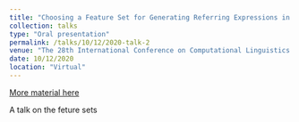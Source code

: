 ```yaml
---
title: "Choosing a Feature Set for Generating Referring Expressions in Context"
collection: talks
type: "Oral presentation"
permalink: /talks/10/12/2020-talk-2
venue: "The 28th International Conference on Computational Linguistics (COLING2020) "
date: 10/12/2020
location: "Virtual"
---
```


[More material here](https://slideslive.com/38939700/choice-of-referring-expressions-in-discourse-computational-interpretations-of-recency)

A talk on the feture sets
